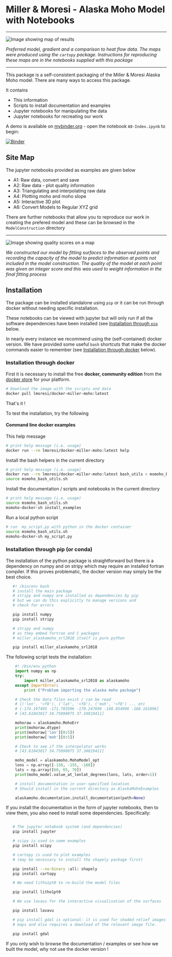 Miller & Moresi - Alaska Moho Model with Notebooks
====================================

---

![Image showing map of results](https://www.dropbox.com/s/5s6uk6m3dlg5ysq/MohoSurfaceGradient-ClusteredGrids.png?raw=1)

_Preferred model, gradient and a comparison to heat flow data. The maps were
produced using the `cartopy` package. Instructions for reproducing these
maps are in the notebooks supplied with this package_

---


This package is a self-consistent packaging of the Miller & Moresi Alaska Moho model.
There are many ways to access this package.

It contains

   - This information
   - Scripts to install documentation and examples
   - Jupyter notebooks for manipulating the data
   - Jupyter notebooks for recreating our work

A demo is available on [mybinder.org](http://mybinder.org) - open the notebook `A0-Index.ipynb`
to begin:

[![Binder](https://mybinder.org/badge.svg)](https://mybinder.org/v2/gh/lmoresi/miller-moho-binder/master)


Site Map
--------

The jupyter notebooks provided as examples are given below

   - A1: Raw data, convert and save
   - A2: Raw data - plot quality information
   - A3: Triangulating and interpolating raw data
   - A4: Plotting moho and moho slope
   - A5: Interactive 3D plot
   - A6: Convert Models to Regular XYZ grid

There are further notebooks that allow you to reproduce our work in creating the
prefered model and these can be browsed in the `ModelConstruction` directory


---

![Image showing quality scores on a map](https://www.dropbox.com/s/n6y4c8h0eauvuhv/ErrorsAndScores.png?raw=1)

_We constructed our model by fitting surfaces to the observed points and recording the capacity
of the model to predict information at points not included in the model construction. The
quality of the model at each point was given an integer score and this was used to weight information
in the final fitting process_



Installation
-----------

The package can be installed standalone using `pip`
or it can be run through docker without needing specific installation.

These notebooks can be viewed with jupyter but will only run if all the software dependencies have
been installed (see [Installation through `pip`](#Installation-through-pip) below.

In nearly every instance we recommend using the (self-contained) docker version.
We have provided some useful `bash` shortcuts that make the docker commands
easier to remember (see [Installation through docker](#Installation-through-docker) below).



### Installation through docker


First it is necessary to install the free __docker, community edition__ from the  [docker store](https://store.docker.com/search?offering=community&type=edition) for your platform.

```bash
# Download the image with the scripts and data
docker pull lmoresi/docker-miller-moho:latest
```

That's it !

To test the installation, try the following

####  Command line docker examples

This help message

```bash
# print help message (i.e. usage)
docker run --rm lmoresi/docker-miller-moho:latest help
```

Install the bash helpers in the current directory
```bash
# print help message (i.e. usage)
docker run --rm lmoresi/docker-miller-moho:latest bash_utils > msmoho_bash_utils.sh
source msmoho_bash_utils.sh
```

Install the documentation / scripts and notebooks in the current directory
```bash
# print help message (i.e. usage)
source msmoho_bash_utils.sh
msmoho-docker-sh install_examples
```

Run a local python script  

```bash
# run  my_script.py with python in the docker container
source msmoho_bash_utils.sh
msmoho-docker-sh my_script.py

```

### Installation through pip (or conda)

The installation of the python package is straightforward but
there is a dependency on numpy and on stripy which may require
an installed fortran compiler. If this proves problematic, the
docker version may simply be the best choice.

```bash
   #! /bin/env bash
   # install the main package
   # stripy and numpy are installed as dependencies by pip
   # but we can do this explicitly to manage versions and
   # check for errors

   pip install numpy
   pip install stripy

   # stripy and numpy
   # as they embed fortran and C packages
   # miller_alaskamoho_srl2018 itself is pure python

   pip install miller_alaskamoho_srl2018
```

The following script tests the installation:

```python
    #! /bin/env python
    import numpy as np
    try:
        import miller_alaskamoho_srl2018 as alaskamoho
    except ImportError:
        print ("Problem importing the alaska moho package")

    # Check the data files exist / can be read
    # [('lon', '<f8'), ('lat', '<f8'), ('moh', '<f8') ... etc
    # [-174.197495 -171.703506 -170.247696 -168.854996 -168.161896]
    # [43.61043017 34.75098075 37.34819411]

    mohoraw = alaskamoho.MohoErr
    print(mohoraw.dtype)
    print(mohoraw['lon'][0:5])
    print(mohoraw['moh'][0:5])

    # Check to see if the interpolator works
    # [43.61043017 34.75098075 37.34819411]

    moho_model = alaskamoho.MohoModel_opt
    lons = np.array([-150, -155, -160])
    lats = np.array([60, 65, 70])
    print(moho_model.value_at_lonlat_degrees(lons, lats, order=1))

    # install documentation in user-specified location
    # Should install in the current directory as AlaskaMohoExamples

    alaskamoho.documentation.install_documentation(path=None)
```

If you install the documentation in the form of jupyter notebooks, then to view them,
you also need to install some dependencies. Specifically:


```bash

   # The jupyter notebook system (and dependencies)
   pip install jupyter

   # scipy is used in some examples
   pip install scipy

   # cartopy is used to plot examples
   # (may be necessary to install the shapely package first)

   pip install --no-binary :all: shapely
   pip install cartopy

   # We need litho1pt0 to re-build the model files

   pip install litho1pt0

   # We use lavavu for the interactive visualisation of the surfaces

   pip install lavavu

   # pip install gdal is optional: it is used for shaded relief images of the
   # maps and also requires a download of the relevant image file.

   pip install gdal
```


If you only wish to browse the documentation / examples or see how we built the model, why not use the docker version !
